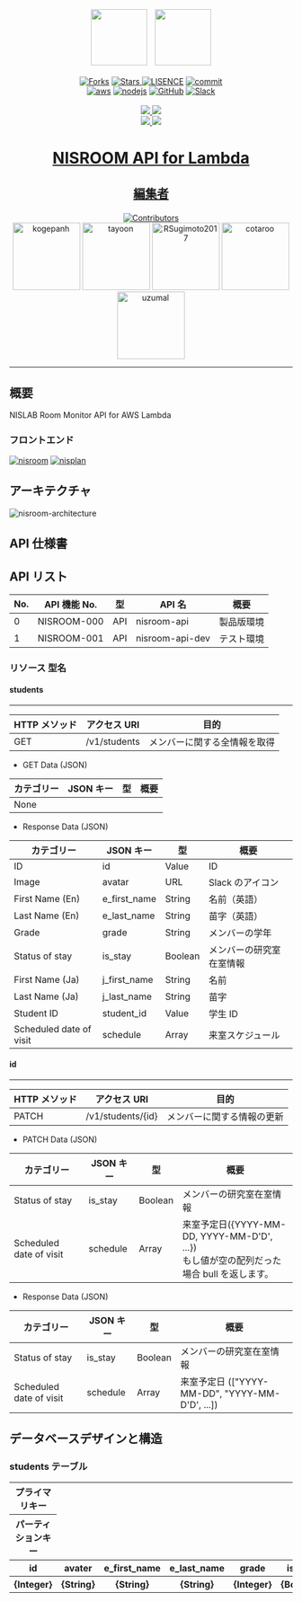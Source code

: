 <div align = "center"><a href = "https://github.com/Kenny-NISLab/nisroom"><img width = "100" src = "https://user-images.githubusercontent.com/52265901/118224676-a03bed80-b4be-11eb-9b25-4494a25a746b.png"></a>&emsp;<a href = "https://github.com/Kenny-NISLab/nisplan"><img width = "100" src = "https://user-images.githubusercontent.com/52265901/118224811-d5e0d680-b4be-11eb-8ab5-cb137c8fabe4.png"></div>

<div align = "center">
    <br>
    <a href = "https://github.com/Kenny-NISLab/nisroom-api/network/members"><img src = "https://img.shields.io/github/forks/Kenny-NISLab/nisroom-api?style=social" alt = "Forks"></a>
    <a href = ""><img src = "https://img.shields.io/github/stars/Kenny-NISLab/nisroom-api?style=social" alt = "Stars">
    <a href = "https://github.com/Kenny-NISLab/nisroom-api/blob/main/LICENSE"><img src = "https://img.shields.io/github/license/Kenny-NISLab/nisroom-api" alt = "LISENCE"></a>
    <a href = "https://github.com/Kenny-NISLab/nisroom-api/graphs/commit-activity"><img src = "https://img.shields.io/github/last-commit/Kenny-NISLab/nisroom-api" alt = "commit"></a>
    <br>
    <a href = "https://aws.amazon.com/jp/"><img src="https://img.shields.io/badge/-Amazon%20AWS-232F3E.svg?logo=amazon-aws&style=flat" alt="aws"></a>
    <a href = "https://nodejs.org/ja/about/"><img src="https://img.shields.io/badge/-Node.js-339933.svg?logo=node.js&style=flat" alt="nodejs"></a>
    <a href = "https://github.com/Kenny-NISLab/nisroom-api"><img src="https://img.shields.io/badge/-GitHub-181717.svg?logo=github&style=flat" alt = "GitHub"></a>
    <a href = "https://slack.com/intl/ja-jp/"><img src="https://img.shields.io/badge/-Slack-4A154B.svg?logo=slack&style=flat" alt = "Slack">
    <br>
    <br>
    <a href = "https://github.com/Kenny-NISLab/nisroom-api/actions/workflows/getStudents.yml"><img src = "https://github.com/Kenny-NISLab/nisroom-api/actions/workflows/getStudents.yml/badge.svg">
    <a href = "https://github.com/Kenny-NISLab/nisroom-api/actions/workflows/patchStudent.yml"><img src = "https://github.com/Kenny-NISLab/nisroom-api/actions/workflows/patchStudent.yml/badge.svg">
    <br>
    <a href = "https://github.com/Kenny-NISLab/nisroom-api/actions/workflows/scheduledDeletePastDate.yml"><img src = "https://github.com/Kenny-NISLab/nisroom-api/actions/workflows/scheduledDeletePastDate.yml/badge.svg">
    <a href = "https://github.com/Kenny-NISLab/nisroom-api/actions/workflows/scheduledLeaveStudents.yml"><img src = "https://github.com/Kenny-NISLab/nisroom-api/actions/workflows/scheduledLeaveStudents.yml/badge.svg">
</div>

# <p align="center">NISROOM API for Lambda</p>

## <p align="center">編集者</p>

<div align="center">
<a href = "https://github.com/Kenny-NISLab/nisroom-api/graphs/contributors"><img src = "https://img.shields.io/github/contributors/Kenny-NISLab/nisroom-api" alt = "Contributors"></a>
</div>

<div align="center">
<a href="https://github.com/kogepanh"><img src="https://avatars.githubusercontent.com/u/49851726?v=4" alt="kogepanh" height="120px"></a>
<a href="https://github.com/tayoon"><img src="https://avatars.githubusercontent.com/u/52265901?v=4" alt="tayoon" height="120px"></a>
<a href="https://github.com/RSugimoto2017"><img src="https://avatars.githubusercontent.com/u/81292583?v=4" alt="RSugimoto2017" height="120px"></a>
<a href="https://github.com/cotaroo"><img src="https://avatars.githubusercontent.com/u/46442631?v=4" alt="cotaroo" height="120px"></a>
<a href="https://github.com/uzumal"><img src="https://avatars.githubusercontent.com/u/52265875?v=4" alt="uzumal" height="120px"></a>
</div>

---

## 概要

NISLAB Room Monitor API for AWS Lambda

### フロントエンド

[![nisroom](https://img.shields.io/badge/GitHub-nisroom-orange)](https://github.com/Kenny-NISLab/nisroom)
[![nisplan](https://img.shields.io/badge/GitHub-nisplan-yellow)](https://github.com/Kenny-NISLab/nisplan)

## アーキテクチャ

![nisroom-architecture](https://user-images.githubusercontent.com/49851726/116494988-07617b80-a8dd-11eb-9c49-bb7cda1e2eb3.png)

## API 仕様書

## API リスト

| No. | API 機能 No. | 型  | API 名          | 概要       |
| --- | ------------ | --- | --------------- | ---------- |
| 0   | NISROOM-000  | API | nisroom-api     | 製品版環境 |
| 1   | NISROOM-001  | API | nisroom-api-dev | テスト環境 |

### リソース 型名

#### students

---

| HTTP メソッド | アクセス URI | 目的                         |
| ------------- | ------------ | ---------------------------- |
| GET           | /v1/students | メンバーに関する全情報を取得 |

- GET Data (JSON)

| カテゴリー | JSON キー | 型  | 概要 |
| ---------- | --------- | --- | ---- |
| None       |           |     |      |

- Response Data (JSON)

| カテゴリー              | JSON キー    | 型      | 概要                     |
| ----------------------- | ------------ | ------- | ------------------------ |
| ID                      | id           | Value   | ID                       |
| Image                   | avatar       | URL     | Slack のアイコン         |
| First Name (En)         | e_first_name | String  | 名前（英語） |
| Last Name (En)          | e_last_name  | String  | 苗字（英語）     |
| Grade                   | grade        | String  | メンバーの学年           |
| Status of stay          | is_stay      | Boolean | メンバーの研究室在室情報 |
| First Name (Ja)         | j_first_name | String  | 名前                     |
| Last Name (Ja)          | j_last_name  | String  | 苗字                     |
| Student ID              | student_id   | Value   | 学生 ID                  |
| Scheduled date of visit | schedule     | Array   | 来室スケジュール         |

#### id

---

| HTTP メソッド | アクセス URI      | 目的                       |
| ------------- | ----------------- | -------------------------- |
| PATCH         | /v1/students/{id} | メンバーに関する情報の更新 |

- PATCH Data (JSON)

| カテゴリー              | JSON キー | 型      | 概要                                                                                        |
| ----------------------- | --------- | ------- | ------------------------------------------------------------------------------------------- |
| Status of stay          | is_stay   | Boolean | メンバーの研究室在室情報                                                                    |
| Scheduled date of visit | schedule  | Array   | 来室予定日({YYYY-MM-DD, YYYY-MM-D'D', ...})<br>もし値が空の配列だった場合 bull を返します。 |

- Response Data (JSON)

| カテゴリー              | JSON キー | 型      | 概要                                            |
| ----------------------- | --------- | ------- | ----------------------------------------------- |
| Status of stay          | is_stay   | Boolean | メンバーの研究室在室情報                        |
| Scheduled date of visit | schedule  | Array   | 来室予定日 (["YYYY-MM-DD", "YYYY-MM-D'D', ...]) |

## データベースデザインと構造

### students テーブル

<table>
<thead>
<tr>
<th scope="col">プライマリキー</th>
<th align="center" scope="col" rowspan="2" colspan="9">属性</th>
</tr>
<tr>
<th scope="col">パーティションキー</th>
</tr>
<tr>
<th align="center" scope="col">id</th>
<th align="center" scope="col">avater</th>
<th align="center" scope="col">e_first_name</th>
<th align="center" scope="col">e_last_name</th>
<th align="center" scope="col">grade</th>
<th align="center" scope="col">is_stay</th>
<th align="center" scope="col">j_first_name</th>
<th align="center" scope="col">j_last_name</th>
<th align="center" scope="col">student_id</th>
<th align="center" scope="col">schedule</th>
</tr>
</thread>
<tbody>
<tr>
<th align="center">{Integer}</th>
<th align="center">{String}</th>
<th align="center">{String}</th>
<th align="center">{String}</th>
<th align="center">{Integer}</th>
<th align="center">{Boolean}</th>
<th align="center">{String}</th>
<th align="center">{String}</th>
<th align="center">{Integer}</th>
<th align="center">{StringSet}</th>
</tr>
</tbody>
</table>
